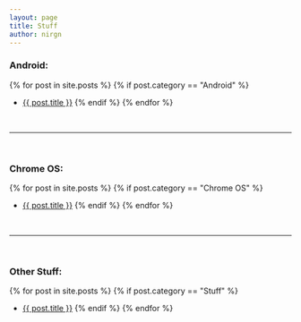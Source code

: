 ```yaml
---
layout: page
title: Stuff
author: nirgn
---
```


### Android:

{% for post in site.posts %}
  {% if post.category == "Android" %}
  *  <a href="{{ post.url | prepend: site.baseurl }}">{{ post.title }}</a>
  {% endif %}
{% endfor %}

<br>

---

<br>

### Chrome OS:

{% for post in site.posts %}
  {% if post.category == "Chrome OS" %}
  *  <a href="{{ post.url | prepend: site.baseurl }}">{{ post.title }}</a>
  {% endif %}
{% endfor %}

<br>

---

<br>

### Other Stuff:

{% for post in site.posts %}
  {% if post.category == "Stuff" %}
  *  <a href="{{ post.url | prepend: site.baseurl }}">{{ post.title }}</a>
  {% endif %}
{% endfor %}
